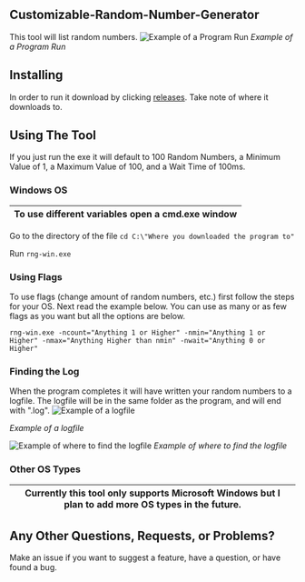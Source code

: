 ## Customizable-Random-Number-Generator
This tool will list random numbers. 
![Example of a Program Run](https://cdn.discordapp.com/attachments/757644490952540331/878476557184815114/unknown.png)
*Example of a Program Run*
## Installing
In order to run it download by clicking [releases](https://github.com/redstone2019/Customizable-Random-Number-Generator/releases/latest). Take note of where it downloads to.
## Using The Tool
If you just run the exe it will default to 100 Random Numbers, a Minimum Value of 1, a Maximum Value of 100, and a Wait Time of 100ms.
### Windows OS
| To use different variables open a cmd.exe window |
|--------------------------------------------------|

Go to the directory of the file `cd C:\"Where you downloaded the program to"`

Run `rng-win.exe`
### Using Flags
To use flags (change amount of random numbers, etc.) first follow the steps for your OS.
Next read the example below. You can use as many or as few flags as you want but all the options are below.

`rng-win.exe -ncount="Anything 1 or Higher" -nmin="Anything 1 or Higher" -nmax="Anything Higher than nmin" -nwait="Anything 0 or Higher"`
### Finding the Log
When the program completes it will have written your random numbers to a logfile. The logfile will be in the same folder as the program, and will end with ".log".
![Example of a logfile](https://cdn.discordapp.com/attachments/757644490952540331/878478639132459028/unknown.png)

*Example of a logfile*

![Example of where to find the logfile](https://cdn.discordapp.com/attachments/757644490952540331/878479084181655562/unknown.png)
*Example of where to find the logfile*
### Other OS Types
| Currently this tool only supports Microsoft Windows but I plan to add more OS types in the future. |
|----------------------------------------------------------------------------------------------------|
## Any Other Questions, Requests, or Problems?
Make an issue if you want to suggest a feature, have a question, or have found a bug.
